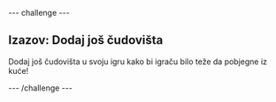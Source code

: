 \--- challenge \---

## Izazov: Dodaj još čudovišta

Dodaj još čudovišta u svoju igru kako bi igraču bilo teže da pobjegne iz kuće!

\--- /challenge \---
